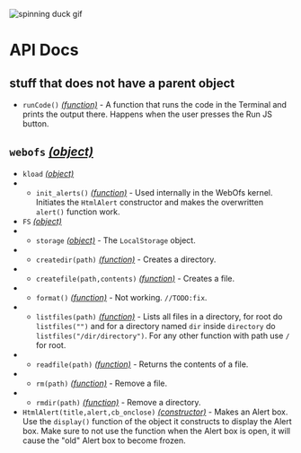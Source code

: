 ![spinning duck gif](https://camo.githubusercontent.com/504d1d3e87ea261bda54b14b5c099ce28fbc1644686fbe3b2c597bca2e04aaf9/68747470733a2f2f692e696d6775722e636f6d2f6c576441334f552e676966)
# API Docs
## stuff that does not have a parent object
- `runCode()` [*(function)*][function] - A function that runs the code in the Terminal and prints the output there. Happens when the user presses the Run JS button.
## `webofs` [*(object)*][object]
- `kload` [*(object)*][object]
- - `init_alerts()` [*(function)*][function] - Used internally in the WebOfs kernel. Initiates the `HtmlAlert` constructor and makes the overwritten `alert()` function work.
- `FS` [*(object)*][object]
- - `storage` [*(object)*][object] - The `LocalStorage` object.
- - `createdir(path)` [*(function)*][function] - Creates a directory.
- - `createfile(path,contents)` [*(function)*][function] - Creates a file.
- - `format()` [*(function)*][function] - Not working. `//TODO:fix`.
- - `listfiles(path)` [*(function)*][function] - Lists all files in a directory, for root do `listfiles("")`
and for a directory named `dir` inside `directory` do `listfiles("/dir/directory")`. For any other function with path use `/` for root.
- - `readfile(path)` [*(function)*][function] - Returns the contents of a file.
- - `rm(path)` [*(function)*][function] - Remove a file.
- - `rmdir(path)` [*(function)*][function] - Remove a directory.
- `HtmlAlert(title,alert,cb_onclose)` [*(constructor)*][constructor] - Makes an Alert box. Use the `display()` function of the object it constructs to display the Alert box. Make sure to not use the function when the Alert box is open, it will cause the "old" Alert box to become frozen. 

[function]: https://www.w3schools.com/js/js_functions.asp
[object]: https://developer.mozilla.org/en-US/docs/Web/JavaScript/Guide/Working_with_objects
[constructor]: https://developer.mozilla.org/en-US/docs/Web/JavaScript/Reference/Classes/constructor